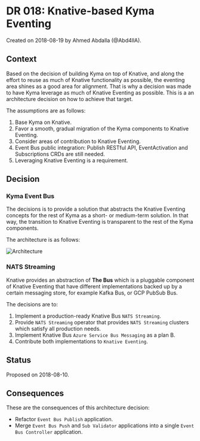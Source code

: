 # DR 018: Knative-based Kyma Eventing

Created on 2018-08-19 by Ahmed Abdalla (@Abd4llA).

## Context

Based on the decision of building Kyma on top of Knative, and along the effort to reuse as much of Knative functionality as possible, the eventing area shines as a good area for alignment. That is why a decision was made to have Kyma leverage as much of Knative Eventing as possible. This is a an architecture decision on how to achieve that target.

The assumptions are as follows:
1. Base Kyma on Knative.
2. Favor a smooth, gradual migration of the Kyma components to Knative Eventing.
3. Consider areas of contribution to Knative Eventing.
4. Event Bus public integration: Publish RESTful API, EventActivation and Subscriptions CRDs are still needed.
5. Leveraging Knative Eventing is a requirement.

## Decision

### Kyma Event Bus

The decisions is to provide a solution that abstracts the Knative Eventing concepts for the rest of Kyma as a short- or medium-term solution. In that way, the transition to Knative Eventing is transparent to the rest of the Kyma components.

The architecture is as follows:

![Architecture](./assets/event-bus.png)

### NATS Streaming

Knative provides an abstraction of **The Bus** which is a pluggable component of Knative Eventing that have different implementations backed up by a certain messaging store, for example Kafka Bus, or GCP PubSub Bus.

The decisions are to:

1. Implement a production-ready Knative Bus `NATS Streaming`.
2. Provide `NATS Streaming` operator that provides `NATS Streaming` clusters which satisfy all production needs.
3. Implement Knative Bus `Azure Service Bus Messaging` as a plan B.
4. Contribute both implementations to `Knative Eventing`.

## Status

Proposed on 2018-08-10.

## Consequences

These are the consequences of this architecture decision:
- Refactor `Event Bus Publish` application.
- Merge `Event Bus Push` and `Sub Validator` applications into a single `Event Bus Controller` application.
